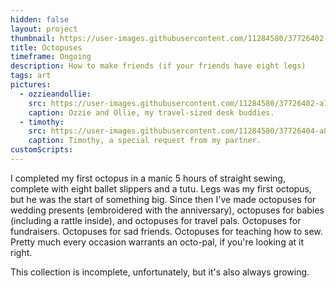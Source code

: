 ```yaml
---
hidden: false
layout: project
thumbnail: https://user-images.githubusercontent.com/11284580/37726402-a7c5f426-2d0b-11e8-9d3f-777281498507.png
title: Octopuses
timeframe: Ongoing
description: How to make friends (if your friends have eight legs)
tags: art
pictures:
  - ozzieandollie:
    src: https://user-images.githubusercontent.com/11284580/37726402-a7c5f426-2d0b-11e8-9d3f-777281498507.png
    caption: Ozzie and Ollie, my travel-sized desk buddies.
  - timothy:
    src: https://user-images.githubusercontent.com/11284580/37726404-a848589e-2d0b-11e8-8155-268e013e6bfd.png
    caption: Timothy, a special request from my partner.
customScripts:
---
```


I completed my first octopus in a manic 5 hours of straight sewing, complete with eight ballet slippers and a tutu. Legs was my first octopus, but he was the start of something big. Since then I've made octopuses for wedding presents (embroidered with the anniversary), octopuses for babies (including a rattle inside), and octopuses for travel pals. Octopuses for fundraisers. Octopuses for sad friends. Octopuses for teaching how to sew. Pretty much every occasion warrants an octo-pal, if you're looking at it right.  

This collection is incomplete, unfortunately, but it's also always growing.
